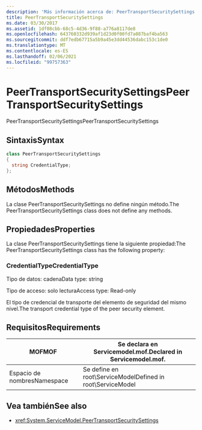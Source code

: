 ```yaml
---
description: 'Más información acerca de: PeerTransportSecuritySettings'
title: PeerTransportSecuritySettings
ms.date: 03/30/2017
ms.assetid: 1df08cbb-68c5-4d36-9f88-a776a8117de8
ms.openlocfilehash: 643760332d939af1d23d0f00fd7a087baf4ba563
ms.sourcegitcommit: ddf7edb67715a5b9a45e3dd44536dabc153c1de0
ms.translationtype: MT
ms.contentlocale: es-ES
ms.lasthandoff: 02/06/2021
ms.locfileid: "99757363"
---
```

# <a name="peertransportsecuritysettings"></a><span data-ttu-id="4f96d-103">PeerTransportSecuritySettings</span><span class="sxs-lookup"><span data-stu-id="4f96d-103">PeerTransportSecuritySettings</span></span>

<span data-ttu-id="4f96d-104">PeerTransportSecuritySettings</span><span class="sxs-lookup"><span data-stu-id="4f96d-104">PeerTransportSecuritySettings</span></span>  
  
## <a name="syntax"></a><span data-ttu-id="4f96d-105">Sintaxis</span><span class="sxs-lookup"><span data-stu-id="4f96d-105">Syntax</span></span>  
  
```csharp
class PeerTransportSecuritySettings  
{  
  string CredentialType;  
};  
```  
  
## <a name="methods"></a><span data-ttu-id="4f96d-106">Métodos</span><span class="sxs-lookup"><span data-stu-id="4f96d-106">Methods</span></span>  

 <span data-ttu-id="4f96d-107">La clase PeerTransportSecuritySettings no define ningún método.</span><span class="sxs-lookup"><span data-stu-id="4f96d-107">The PeerTransportSecuritySettings class does not define any methods.</span></span>  
  
## <a name="properties"></a><span data-ttu-id="4f96d-108">Propiedades</span><span class="sxs-lookup"><span data-stu-id="4f96d-108">Properties</span></span>  

 <span data-ttu-id="4f96d-109">La clase PeerTransportSecuritySettings tiene la siguiente propiedad:</span><span class="sxs-lookup"><span data-stu-id="4f96d-109">The PeerTransportSecuritySettings class has the following property:</span></span>  
  
### <a name="credentialtype"></a><span data-ttu-id="4f96d-110">CredentialType</span><span class="sxs-lookup"><span data-stu-id="4f96d-110">CredentialType</span></span>  

 <span data-ttu-id="4f96d-111">Tipo de datos: cadena</span><span class="sxs-lookup"><span data-stu-id="4f96d-111">Data type: string</span></span>  
  
 <span data-ttu-id="4f96d-112">Tipo de acceso: solo lectura</span><span class="sxs-lookup"><span data-stu-id="4f96d-112">Access type: Read-only</span></span>  
  
 <span data-ttu-id="4f96d-113">El tipo de credencial de transporte del elemento de seguridad del mismo nivel.</span><span class="sxs-lookup"><span data-stu-id="4f96d-113">The transport credential type of the peer security element.</span></span>  
  
## <a name="requirements"></a><span data-ttu-id="4f96d-114">Requisitos</span><span class="sxs-lookup"><span data-stu-id="4f96d-114">Requirements</span></span>  
  
|<span data-ttu-id="4f96d-115">MOF</span><span class="sxs-lookup"><span data-stu-id="4f96d-115">MOF</span></span>|<span data-ttu-id="4f96d-116">Se declara en Servicemodel.mof.</span><span class="sxs-lookup"><span data-stu-id="4f96d-116">Declared in Servicemodel.mof.</span></span>|  
|---------|-----------------------------------|  
|<span data-ttu-id="4f96d-117">Espacio de nombres</span><span class="sxs-lookup"><span data-stu-id="4f96d-117">Namespace</span></span>|<span data-ttu-id="4f96d-118">Se define en root\ServiceModel</span><span class="sxs-lookup"><span data-stu-id="4f96d-118">Defined in root\ServiceModel</span></span>|  
  
## <a name="see-also"></a><span data-ttu-id="4f96d-119">Vea también</span><span class="sxs-lookup"><span data-stu-id="4f96d-119">See also</span></span>

- <xref:System.ServiceModel.PeerTransportSecuritySettings>
